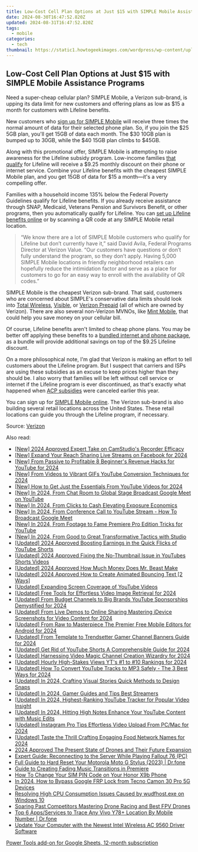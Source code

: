 ```yaml
---
title: Low-Cost Cell Plan Options at Just $15 with SIMPLE Mobile Assistance Programs
date: 2024-08-30T16:47:52.820Z
updated: 2024-08-31T16:47:52.820Z
tags:
  - mobile
categories:
  - tech
thumbnail: https://static1.howtogeekimages.com/wordpress/wp-content/uploads/2024/08/54.jpg
---
```


## Low-Cost Cell Plan Options at Just $15 with SIMPLE Mobile Assistance Programs

Need a super-cheap cellular plan? SIMPLE Mobile, a Verizon sub-brand, is upping its data limit for new customers and offering plans as low as $15 a month for customers with Lifeline benefits.

 New customers who [sign up for SIMPLE Mobile](https://www.simplemobile.com/) will receive three times the normal amount of data for their selected phone plan. So, if you join the $25 5GB plan, you'll get 15GB of data each month. The $30 10GB plan is bumped up to 30GB, while the $40 15GB plan climbs to $45GB.

 Along with this promotional offer, SIMPLE Mobile is attempting to raise awareness for the Lifeline subsidy program. Low-income families [that qualify](https://www.lifelinesupport.org/do-i-qualify/) for Lifeline will receive a $9.25 monthly discount on their phone or internet service. Combine your Lifeline benefits with the cheapest SIMPLE Mobile plan, and you get 15GB of data for $15 a month—it's a very compelling offer.

 Families with a household income 135% below the Federal Poverty Guidelines qualify for Lifeline benefits. If you already receive assistance through SNAP, Medicaid, Veterans Pension and Survivors Benefit, or other programs, then you automatically qualify for Lifeline. You can [set up Lifeline benefits online](https://www.lifelinesupport.org/) or by scanning a QR code at any SIMPLE Mobile retail location.

> “We know there are a lot of SIMPLE Mobile customers who qualify for Lifeline but don’t currently have it,” said David Avila, Federal Programs Director at Verizon Value. “Our customers have questions or don’t fully understand the program, so they don’t apply. Having 5,000 SIMPLE Mobile locations in friendly neighborhood retailers can hopefully reduce the intimidation factor and serve as a place for customers to go for an easy way to enroll with the availability of QR codes.”

 SIMPLE Mobile is the cheapest Verizon sub-brand. That said, customers who are concerned about SIMPLE's conservative data limits should look into [Total Wireless](https://android-transfer.techidaily.com/how-to-transfer-photos-from-samsung-galaxy-a05s-to-samsung-galaxy-s21-ultra-drfone-by-drfone-transfer-from-android-transfer-from-android/), [Visible](https://extra-information.techidaily.com/unraveling-the-expertise-within-polarrs-photography-suite/), or [Verizon Prepaid](https://www.anrdoezrs.net/links/3607085/type/dlg/sid/UUhtgUeUpU2004578/https://www.verizon.com/prepaid/) (all of which are owned by Verizon). There are also several non-Verizon MVNOs, like [Mint Mobile](https://mint-mobile.58dp.net/c/156932/444520/7915?subId1=UUhtgUeUpU2004578&subId2=ehtg&u=https%3A%2F%2Fwww.mintmobile.com%2F), that could help you save money on your cellular bill.

 Of course, Lifeline benefits aren't limited to cheap phone plans. You may be better off applying these benefits to a [bundled internet and phone package](https://www.highspeedinternet.com/resources/best-internet-and-mobile-bundles), as a bundle will provide additional savings on top of the $9.25 Lifeline discount.

 On a more philosophical note, I'm glad that Verizon is making an effort to tell customers about the Lifeline program. But I suspect that carriers and ISPs are using these subsidies as an excuse to keep prices higher than they should be. I also worry that families will be left without cell service or internet if the Lifeline program is ever discontinued, as that's exactly what happened when [ACP subsidies](https://www.cnet.com/home/internet/affordable-connectivity-program-discontinued/) were canceled earlier this year.

 You can sign up for [SIMPLE Mobile online](https://www.simplemobile.com/). The Verizon sub-brand is also building several retail locations across the United States. These retail locations can guide you through the Lifeline program, if necessary.

 Source: [Verizon](https://www.anrdoezrs.net/links/3607085/type/dlg/sid/UUhtgUeUpU2004578/https://www.verizon.com/about/news/simple-mobile-lifeline)

<ins class="adsbygoogle"
     style="display:block"
     data-ad-format="autorelaxed"
     data-ad-client="ca-pub-7571918770474297"
     data-ad-slot="1223367746"></ins>



<ins class="adsbygoogle"
     style="display:block"
     data-ad-client="ca-pub-7571918770474297"
     data-ad-slot="8358498916"
     data-ad-format="auto"
     data-full-width-responsive="true"></ins>

<span class="atpl-alsoreadstyle">Also read:</span>
<div><ul>
<li><a href="https://screen-sharing-recording.techidaily.com/new-2024-approved-expert-take-on-camstudios-recorder-efficacy/"><u>[New] 2024 Approved  Expert Take on CamStudio's Recorder Efficacy</u></a></li>
<li><a href="https://facebook-video-content.techidaily.com/new-expand-your-reach-sharing-live-streams-on-facebook-for-2024/"><u>[New] Expand Your Reach  Sharing Live Streams on Facebook for 2024</u></a></li>
<li><a href="https://eaxpv-info.techidaily.com/new-from-passive-to-profitable-8-beginners-revenue-hacks-for-youtube-for-2024/"><u>[New] From Passive to Profitable  8 Beginner's Revenue Hacks for YouTube for 2024</u></a></li>
<li><a href="https://eaxpv-info.techidaily.com/new-from-videos-to-vibrant-gifs-youtube-conversion-techniques-for-2024/"><u>[New] From Videos to Vibrant GIFs  YouTube Conversion Techniques for 2024</u></a></li>
<li><a href="https://eaxpv-info.techidaily.com/new-how-to-get-just-the-essentials-from-youtube-videos-for-2024/"><u>[New] How to Get Just the Essentials From YouTube Videos for 2024</u></a></li>
<li><a href="https://eaxpv-info.techidaily.com/new-in-2024-from-chat-room-to-global-stage-broadcast-google-meet-on-youtube/"><u>[New] In 2024, From Chat Room to Global Stage  Broadcast Google Meet on YouTube</u></a></li>
<li><a href="https://eaxpv-info.techidaily.com/new-in-2024-from-clicks-to-cash-elevating-exposure-economics/"><u>[New] In 2024, From Clicks to Cash  Elevating Exposure Economics</u></a></li>
<li><a href="https://eaxpv-info.techidaily.com/new-in-2024-from-conference-call-to-youtube-stream-how-to-broadcast-google-meet/"><u>[New] In 2024, From Conference Call to YouTube Stream - How To Broadcast Google Meet</u></a></li>
<li><a href="https://eaxpv-info.techidaily.com/new-in-2024-from-footage-to-fame-premiere-pro-edition-tricks-for-youtube/"><u>[New] In 2024, From Footage to Fame  Premiere Pro Edition Tricks for YouTube</u></a></li>
<li><a href="https://eaxpv-info.techidaily.com/new-in-2024-from-good-to-great-transformative-tactics-with-studio/"><u>[New] In 2024, From Good to Great  Transformative Tactics with Studio</u></a></li>
<li><a href="https://facebook-video-footage.techidaily.com/updated-2024-approved-boosting-earnings-in-the-quick-flicks-of-youtube-shorts/"><u>[Updated] 2024 Approved  Boosting Earnings in the Quick Flicks of YouTube Shorts</u></a></li>
<li><a href="https://eaxpv-info.techidaily.com/updated-2024-approved-fixing-the-no-thumbnail-issue-in-youtubes-shorts-videos/"><u>[Updated] 2024 Approved  Fixing the No-Thumbnail Issue in YouTubes Shorts Videos</u></a></li>
<li><a href="https://eaxpv-info.techidaily.com/updated-2024-approved-how-much-money-does-mr-beast-make/"><u>[Updated] 2024 Approved  How Much Money Does Mr. Beast Make</u></a></li>
<li><a href="https://eaxpv-info.techidaily.com/updated-2024-approved-how-to-create-animated-bouncing-text-2-ways/"><u>[Updated] 2024 Approved  How to Create Animated Bouncing Text [2 Ways]</u></a></li>
<li><a href="https://some-techniques.techidaily.com/updated-expanding-screen-coverage-of-youtube-videos/"><u>[Updated] Expanding Screen Coverage of YouTube Videos</u></a></li>
<li><a href="https://eaxpv-info.techidaily.com/updated-free-tools-for-effortless-video-image-retrieval-for-2024/"><u>[Updated] Free Tools for Effortless Video Image Retrieval for 2024</u></a></li>
<li><a href="https://eaxpv-info.techidaily.com/updated-from-budget-channels-to-big-brands-youtube-sponsorships-demystified-for-2024/"><u>[Updated] From Budget Channels to Big Brands  YouTube Sponsorships Demystified for 2024</u></a></li>
<li><a href="https://eaxpv-info.techidaily.com/updated-from-live-demos-to-online-sharing-mastering-idevice-screenshots-for-video-content-for-2024/"><u>[Updated] From Live Demos to Online Sharing  Mastering iDevice Screenshots for Video Content for 2024</u></a></li>
<li><a href="https://eaxpv-info.techidaily.com/updated-from-raw-to-masterpiece-the-premier-free-mobile-editors-for-android-for-2024/"><u>[Updated] From Raw to Masterpiece  The Premier Free Mobile Editors for Android for 2024</u></a></li>
<li><a href="https://eaxpv-info.techidaily.com/updated-from-template-to-trendsetter-gamer-channel-banners-guide-for-2024/"><u>[Updated] From Template to Trendsetter  Gamer Channel Banners Guide for 2024</u></a></li>
<li><a href="https://eaxpv-info.techidaily.com/updated-get-rid-of-youtube-shorts-a-comprehensible-guide-for-2024/"><u>[Updated] Get Rid of YouTube Shorts  A Comprehensible Guide for 2024</u></a></li>
<li><a href="https://eaxpv-info.techidaily.com/updated-harnessing-video-magic-channel-creation-wizardry-for-2024/"><u>[Updated] Harnessing Video Magic  Channel Creation Wizardry for 2024</u></a></li>
<li><a href="https://eaxpv-info.techidaily.com/updated-hourly-high-stakes-views-yts-1-to-10-rankings-for-2024/"><u>[Updated] Hourly High-Stakes Views  YT's #1 to #10 Rankings for 2024</u></a></li>
<li><a href="https://eaxpv-info.techidaily.com/updated-how-to-convert-youtube-tracks-to-mp3-safely-the-3-best-ways-for-2024/"><u>[Updated] How To Convert YouTube Tracks to MP3 Safely - The 3 Best Ways for 2024</u></a></li>
<li><a href="https://snapchat-videos.techidaily.com/updated-in-2024-crafting-visual-stories-quick-methods-to-design-snaps/"><u>[Updated] In 2024, Crafting Visual Stories  Quick Methods to Design Snaps</u></a></li>
<li><a href="https://eaxpv-info.techidaily.com/updated-in-2024-gamer-guides-and-tips-best-streamers/"><u>[Updated] In 2024, Gamer Guides and Tips  Best Streamers</u></a></li>
<li><a href="https://eaxpv-info.techidaily.com/updated-in-2024-highest-ranking-youtube-tracker-for-popular-video-insight/"><u>[Updated] In 2024, Highest-Ranking YouTube Tracker for Popular Video Insight</u></a></li>
<li><a href="https://eaxpv-info.techidaily.com/updated-in-2024-hitting-high-notes-enhance-your-youtube-content-with-music-edits/"><u>[Updated] In 2024, Hitting High Notes  Enhance Your YouTube Content with Music Edits</u></a></li>
<li><a href="https://instagram-video-recordings.techidaily.com/updated-instagram-pro-tips-effortless-video-upload-from-pcmac-for-2024/"><u>[Updated] Instagram Pro Tips  Effortless Video Upload From PC/Mac for 2024</u></a></li>
<li><a href="https://youtube-blog.techidaily.com/ed-taste-the-thrill-crafting-engaging-food-network-names-for-2024/"><u>[Updated] Taste the Thrill  Crafting Engaging Food Network Names for 2024</u></a></li>
<li><a href="https://some-skills.techidaily.com/2024-approved-the-present-state-of-drones-and-their-future-expansion/"><u>2024 Approved  The Present State of Drones and Their Future Expansion</u></a></li>
<li><a href="https://win-blog.techidaily.com/expert-guide-reconnecting-to-the-server-while-playing-fallout-76-pc/"><u>Expert Guide: Reconnecting to the Server While Playing Fallout 76 (PC)</u></a></li>
<li><a href="https://techidaily.com/full-guide-to-hard-reset-your-motorola-moto-g-stylus-2023-drfone-by-drfone-reset-android-reset-android/"><u>Full Guide to Hard Reset Your Motorola Moto G Stylus (2023) | Dr.fone</u></a></li>
<li><a href="https://extra-hints.techidaily.com/guide-to-creating-fading-music-transitions-in-premiere/"><u>Guide to Creating Fading Music Transitions in Premiere</u></a></li>
<li><a href="https://sim-unlock.techidaily.com/how-to-change-your-sim-pin-code-on-your-honor-x9b-phone-by-drfone-android/"><u>How To Change Your SIM PIN Code on Your Honor X9b Phone</u></a></li>
<li><a href="https://bypass-frp.techidaily.com/in-2024-how-to-bypass-google-frp-lock-from-tecno-camon-30-pro-5g-devices-by-drfone-android/"><u>In 2024, How to Bypass Google FRP Lock from Tecno Camon 30 Pro 5G Devices</u></a></li>
<li><a href="https://win-howtos.techidaily.com/resolving-high-cpu-consumption-issues-caused-by-wudfhostexe-on-windows-10/"><u>Resolving High CPU Consumption Issues Caused by wudfhost.exe on Windows 10</u></a></li>
<li><a href="https://extra-resources.techidaily.com/soaring-past-competitors-mastering-drone-racing-and-best-fpv-drones/"><u>Soaring Past Competitors  Mastering Drone Racing and Best FPV Drones</u></a></li>
<li><a href="https://android-location-track.techidaily.com/top-6-appsservices-to-trace-any-vivo-y78plus-location-by-mobile-number-drfone-by-drfone-virtual-android/"><u>Top 6 Apps/Services to Trace Any Vivo Y78+ Location By Mobile Number | Dr.fone</u></a></li>
<li><a href="https://win-dash.techidaily.com/update-your-computer-with-the-newest-intel-wireless-ac-9560-driver-software/"><u>Update Your Computer with the Newest Intel Wireless AC 9560 Driver Software</u></a></li>
</ul></div>

<!-- affiliate ads begin -->
<a href="https://secure.2checkout.com/order/checkout.php?PRODS=4721564&QTY=1&AFFILIATE=108875&CART=1">Power Tools add-on for Google Sheets, 12-month subscription</a>
<!-- affiliate ads end -->